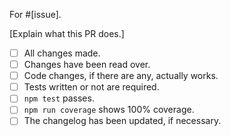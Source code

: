 For #[issue].

[Explain what this PR does.]

- [ ] All changes made.
- [ ] Changes have been read over.
- [ ] Code changes, if there are any, actually works.
- [ ] Tests written or not are required.
- [ ] `npm test` passes.
- [ ] `npm run coverage` shows 100% coverage.
- [ ] The changelog has been updated, if necessary.
